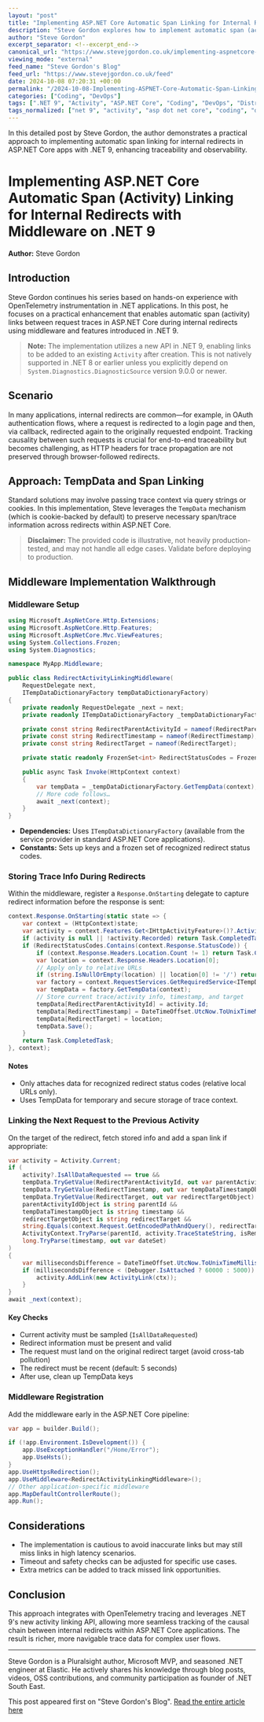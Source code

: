 ```yaml
---
layout: "post"
title: "Implementing ASP.NET Core Automatic Span Linking for Internal Redirects with Middleware on .NET 9"
description: "Steve Gordon explores how to implement automatic span (activity) linking between request traces in ASP.NET Core during internal redirects using OpenTelemetry and new .NET 9 features. The post details middleware setup, trace propagation, example code, and production considerations to enhance observability for .NET applications."
author: "Steve Gordon"
excerpt_separator: <!--excerpt_end-->
canonical_url: "https://www.stevejgordon.co.uk/implementing-aspnetcore-span-linking-for-redirects-with-middleware"
viewing_mode: "external"
feed_name: "Steve Gordon's Blog"
feed_url: "https://www.stevejgordon.co.uk/feed"
date: 2024-10-08 07:20:31 +00:00
permalink: "/2024-10-08-Implementing-ASPNET-Core-Automatic-Span-Linking-for-Internal-Redirects-with-Middleware-on-NET-9.html"
categories: ["Coding", "DevOps"]
tags: [".NET 9", "Activity", "ASP.NET Core", "Coding", "DevOps", "Distributed Tracing", "ITempDataDictionaryFactory", "Middleware", "Observability", "OpenTelemetry", "Posts", "Span Linking", "Tracing"]
tags_normalized: ["net 9", "activity", "asp dot net core", "coding", "devops", "distributed tracing", "itempdatadictionaryfactory", "middleware", "observability", "opentelemetry", "posts", "span linking", "tracing"]
---
```


In this detailed post by Steve Gordon, the author demonstrates a practical approach to implementing automatic span linking for internal redirects in ASP.NET Core apps with .NET 9, enhancing traceability and observability.<!--excerpt_end-->

# Implementing ASP.NET Core Automatic Span (Activity) Linking for Internal Redirects with Middleware on .NET 9

**Author:** Steve Gordon  

## Introduction

Steve Gordon continues his series based on hands-on experience with OpenTelemetry instrumentation in .NET applications. In this post, he focuses on a practical enhancement that enables automatic span (activity) links between request traces in ASP.NET Core during internal redirects using middleware and features introduced in .NET 9.

> **Note:** The implementation utilizes a new API in .NET 9, enabling links to be added to an existing `Activity` after creation. This is not natively supported in .NET 8 or earlier unless you explicitly depend on `System.Diagnostics.DiagnosticSource` version 9.0.0 or newer.

## Scenario

In many applications, internal redirects are common—for example, in OAuth authentication flows, where a request is redirected to a login page and then, via callback, redirected again to the originally requested endpoint. Tracking causality between such requests is crucial for end-to-end traceability but becomes challenging, as HTTP headers for trace propagation are not preserved through browser-followed redirects.

## Approach: TempData and Span Linking

Standard solutions may involve passing trace context via query strings or cookies. In this implementation, Steve leverages the `TempData` mechanism (which is cookie-backed by default) to preserve necessary span/trace information across redirects within ASP.NET Core.

> **Disclaimer:** The provided code is illustrative, not heavily production-tested, and may not handle all edge cases. Validate before deploying to production.

## Middleware Implementation Walkthrough

### Middleware Setup

```csharp
using Microsoft.AspNetCore.Http.Extensions;
using Microsoft.AspNetCore.Http.Features;
using Microsoft.AspNetCore.Mvc.ViewFeatures;
using System.Collections.Frozen;
using System.Diagnostics;

namespace MyApp.Middleware;

public class RedirectActivityLinkingMiddleware(
    RequestDelegate next,
    ITempDataDictionaryFactory tempDataDictionaryFactory)
{
    private readonly RequestDelegate _next = next;
    private readonly ITempDataDictionaryFactory _tempDataDictionaryFactory = tempDataDictionaryFactory;

    private const string RedirectParentActivityId = nameof(RedirectParentActivityId);
    private const string RedirectTimestamp = nameof(RedirectTimestamp);
    private const string RedirectTarget = nameof(RedirectTarget);

    private static readonly FrozenSet<int> RedirectStatusCodes = FrozenSet.ToFrozenSet([301, 302, 303, 307, 308]);

    public async Task Invoke(HttpContext context)
    {
        var tempData = _tempDataDictionaryFactory.GetTempData(context);
        // More code follows…
        await _next(context);
    }
}
```

- **Dependencies:** Uses `ITempDataDictionaryFactory` (available from the service provider in standard ASP.NET Core applications).
- **Constants:** Sets up keys and a frozen set of recognized redirect status codes.

### Storing Trace Info During Redirects

Within the middleware, register a `Response.OnStarting` delegate to capture redirect information before the response is sent:

```csharp
context.Response.OnStarting(static state => {
    var context = (HttpContext)state;
    var activity = context.Features.Get<IHttpActivityFeature>()?.Activity;
    if (activity is null || !activity.Recorded) return Task.CompletedTask;
    if (RedirectStatusCodes.Contains(context.Response.StatusCode)) {
        if (context.Response.Headers.Location.Count != 1) return Task.CompletedTask;
        var location = context.Response.Headers.Location[0];
        // Apply only to relative URLs
        if (string.IsNullOrEmpty(location) || location[0] != '/') return Task.CompletedTask;
        var factory = context.RequestServices.GetRequiredService<ITempDataDictionaryFactory>();
        var tempData = factory.GetTempData(context);
        // Store current trace/activity info, timestamp, and target
        tempData[RedirectParentActivityId] = activity.Id;
        tempData[RedirectTimestamp] = DateTimeOffset.UtcNow.ToUnixTimeMilliseconds().ToString();
        tempData[RedirectTarget] = location;
        tempData.Save();
    }
    return Task.CompletedTask;
}, context);
```

#### Notes

- Only attaches data for recognized redirect status codes (relative local URLs only).
- Uses TempData for temporary and secure storage of trace context.

### Linking the Next Request to the Previous Activity

On the target of the redirect, fetch stored info and add a span link if appropriate:

```csharp
var activity = Activity.Current;
if (
    activity?.IsAllDataRequested == true &&
    tempData.TryGetValue(RedirectParentActivityId, out var parentActivityIdObject) &&
    tempData.TryGetValue(RedirectTimestamp, out var tempDataTimestampObject) &&
    tempData.TryGetValue(RedirectTarget, out var redirectTargetObject) &&
    parentActivityIdObject is string parentId &&
    tempDataTimestampObject is string timestamp &&
    redirectTargetObject is string redirectTarget &&
    string.Equals(context.Request.GetEncodedPathAndQuery(), redirectTarget, StringComparison.Ordinal) &&
    ActivityContext.TryParse(parentId, activity.TraceStateString, isRemote: false, out var ctx) &&
    long.TryParse(timestamp, out var dateSet)
)
{
    var millisecondsDifference = DateTimeOffset.UtcNow.ToUnixTimeMilliseconds() - dateSet;
    if (millisecondsDifference < (Debugger.IsAttached ? 60000 : 5000)) {
        activity.AddLink(new ActivityLink(ctx));
    }
}
await _next(context);
```

#### Key Checks

- Current activity must be sampled (`IsAllDataRequested`)
- Redirect information must be present and valid
- The request must land on the original redirect target (avoid cross-tab pollution)
- The redirect must be recent (default: 5 seconds)
- After use, clean up TempData keys

### Middleware Registration

Add the middleware early in the ASP.NET Core pipeline:

```csharp
var app = builder.Build();

if (!app.Environment.IsDevelopment()) {
    app.UseExceptionHandler("/Home/Error");
    app.UseHsts();
}
app.UseHttpsRedirection();
app.UseMiddleware<RedirectActivityLinkingMiddleware>();
// Other application-specific middleware
app.MapDefaultControllerRoute();
app.Run();
```

## Considerations

- The implementation is cautious to avoid inaccurate links but may still miss links in high latency scenarios.
- Timeout and safety checks can be adjusted for specific use cases.
- Extra metrics can be added to track missed link opportunities.

## Conclusion

This approach integrates with OpenTelemetry tracing and leverages .NET 9's new activity linking API, allowing more seamless tracking of the causal chain between internal redirects within ASP.NET Core applications. The result is richer, more navigable trace data for complex user flows.

---

Steve Gordon is a Pluralsight author, Microsoft MVP, and seasoned .NET engineer at Elastic. He actively shares his knowledge through blog posts, videos, OSS contributions, and community participation as founder of .NET South East.

This post appeared first on "Steve Gordon's Blog". [Read the entire article here](https://www.stevejgordon.co.uk/implementing-aspnetcore-span-linking-for-redirects-with-middleware)
